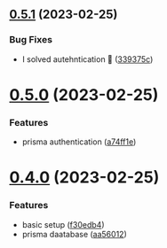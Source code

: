 ## [0.5.1](https://github.com/krshkun/LocaLink/compare/v0.5.0...v0.5.1) (2023-02-25)


### Bug Fixes

* I solved autehntication 🥺 ([339375c](https://github.com/krshkun/LocaLink/commit/339375c137537db015db6a32a23c1c0a8a286918))



# [0.5.0](https://github.com/krshkun/LocaLink/compare/v0.4.0...v0.5.0) (2023-02-25)


### Features

* prisma authentication ([a74ff1e](https://github.com/krshkun/LocaLink/commit/a74ff1ee8dad130408d621efea162a422b54cc14))



# [0.4.0](https://github.com/krshkun/LocaLink/compare/f30edb4ff314b1ca3374b301fc6eac1f4bf53413...v0.4.0) (2023-02-25)


### Features

* basic setup ([f30edb4](https://github.com/krshkun/LocaLink/commit/f30edb4ff314b1ca3374b301fc6eac1f4bf53413))
* prisma daatabase ([aa56012](https://github.com/krshkun/LocaLink/commit/aa56012d8f33aa0404228776bff7e1c7abca2f50))



